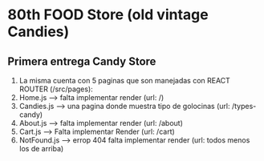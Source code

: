 # 80th FOOD Store (old vintage Candies)

## Primera entrega Candy Store
1. La misma cuenta con 5 paginas que son manejadas con REACT ROUTER (/src/pages):
  1. Home.js --> falta implementar render (url: /)
  2. Candies.js --> una pagina donde muestra tipo de golocinas (url: /types-candy)
  3. About.js --> falta implementar render (url: /about)
  4. Cart.js --> Falta implementar Render (url: /cart)
  5. NotFound.js --> errop 404 falta implementar render (url: todos menos los de arriba)


